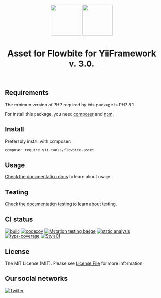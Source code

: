 <p align="center">
    <a href="https://github.com/yii-tools/template" target="_blank">
        <img src="https://avatars.githubusercontent.com/u/121752654?s=200&v=4" height="100px">
    </a>
    <a href="https://flowbite.com/" target="_blank">
        <img src="https://flowbite.com/docs/images/logo.svg" height="100px">
    </a>
    <h1 align="center">Asset for Flowbite for YiiFramework v. 3.0.</h1>
    <br>
</p>

## Requirements

The minimun version of PHP required by this package is PHP 8.1.

For install this package, you need [composer](https://getcomposer.org/) and [npm](https://www.npmjs.com/).

## Install

Preferably install with composer:

```shell
composer require yii-tools/flowbite-asset
```

## Usage

[Check the documentation docs](/docs/README.md) to learn about usage.

## Testing

[Check the documentation testing](/docs/testing.md) to learn about testing. 

## CI status

[![build](https://github.com/yii-tools/flowbite-asset/actions/workflows/build.yml/badge.svg)](https://github.com/yii-tools/flowbite-asset/actions/workflows/build.yml)
[![codecov](https://codecov.io/gh/yii-tools/flowbite-asset/branch/main/graph/badge.svg?token=MF0XUGVLYC)](https://codecov.io/gh/yii-tools/flowbite-asset)
[![Mutation testing badge](https://img.shields.io/endpoint?style=flat&url=https%3A%2F%2Fbadge-api.stryker-mutator.io%2Fgithub.com%2Fyii-tools%2Fflowbite-asset%2Fmain)](https://dashboard.stryker-mutator.io/reports/github.com/yii-tools/flowbite-asset/main)
[![static analysis](https://github.com/yii-tools/flowbite-asset/actions/workflows/static.yml/badge.svg)](https://github.com/yii-tools/flowbite-asset/actions/workflows/static.yml)
[![type-coverage](https://shepherd.dev/github/yii-tools/flowbite-asset/coverage.svg)](https://shepherd.dev/github/yii-tools/flowbite-asset)
[![StyleCI](https://github.styleci.io/repos/595526111/shield?branch=main)](https://github.styleci.io/repos/595526111?branch=main)

## License

The MIT License (MIT). Please see [License File](LICENSE.md) for more information.

## Our social networks

[![Twitter](https://img.shields.io/badge/twitter-follow-1DA1F2?logo=twitter&logoColor=1DA1F2&labelColor=555555?style=flat)](https://twitter.com/Terabytesoftw)
